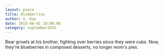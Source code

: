 ```yaml
---
layout: piece
title: Blueberrios
author: S. Kay
date: 2015-08-01 18:00:00
category: september2015
---
```

Bear growls at his brother, fighting over berries since they were cubs. Now, they're blueberries in composed desserts, no longer mom's pies.